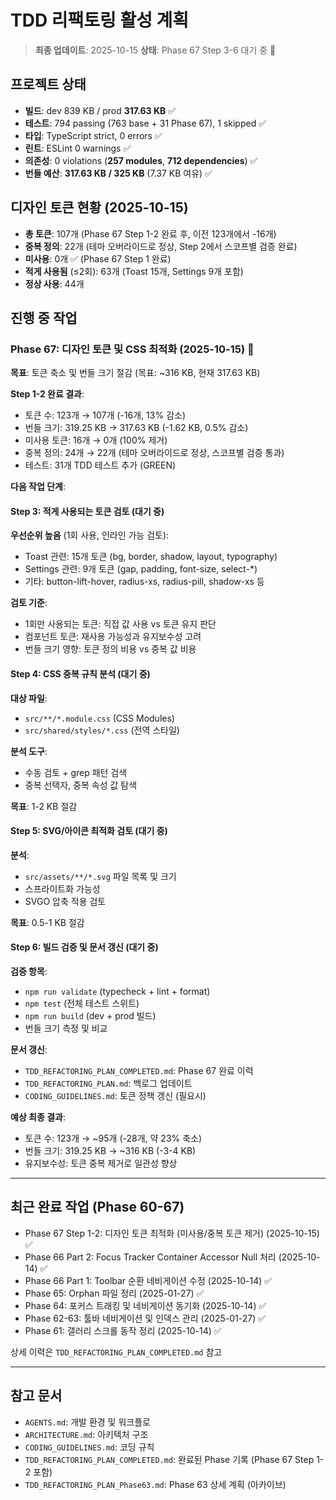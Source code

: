 # TDD 리팩토링 활성 계획

> **최종 업데이트**: 2025-10-15 **상태**: Phase 67 Step 3-6 대기 중 🚧

## 프로젝트 상태

- **빌드**: dev 839 KB / prod **317.63 KB** ✅
- **테스트**: 794 passing (763 base + 31 Phase 67), 1 skipped ✅
- **타입**: TypeScript strict, 0 errors ✅
- **린트**: ESLint 0 warnings ✅
- **의존성**: 0 violations (**257 modules**, **712 dependencies**) ✅
- **번들 예산**: **317.63 KB / 325 KB** (7.37 KB 여유) ✅

## 디자인 토큰 현황 (2025-10-15)

- **총 토큰**: 107개 (Phase 67 Step 1-2 완료 후, 이전 123개에서 -16개)
- **중복 정의**: 22개 (테마 오버라이드로 정상, Step 2에서 스코프별 검증 완료)
- **미사용**: 0개 ✅ (Phase 67 Step 1 완료)
- **적게 사용됨** (≤2회): 63개 (Toast 15개, Settings 9개 포함)
- **정상 사용**: 44개

## 진행 중 작업

### Phase 67: 디자인 토큰 및 CSS 최적화 (2025-10-15) 🚧

**목표**: 토큰 축소 및 번들 크기 절감 (목표: ~316 KB, 현재 317.63 KB)

**Step 1-2 완료 결과**:

- 토큰 수: 123개 → 107개 (-16개, 13% 감소)
- 번들 크기: 319.25 KB → 317.63 KB (-1.62 KB, 0.5% 감소)
- 미사용 토큰: 16개 → 0개 (100% 제거)
- 중복 정의: 24개 → 22개 (테마 오버라이드로 정상, 스코프별 검증 통과)
- 테스트: 31개 TDD 테스트 추가 (GREEN)

**다음 작업 단계**:

#### Step 3: 적게 사용되는 토큰 검토 (대기 중)

**우선순위 높음** (1회 사용, 인라인 가능 검토):

- Toast 관련: 15개 토큰 (bg, border, shadow, layout, typography)
- Settings 관련: 9개 토큰 (gap, padding, font-size, select-\*)
- 기타: button-lift-hover, radius-xs, radius-pill, shadow-xs 등

**검토 기준**:

- 1회만 사용되는 토큰: 직접 값 사용 vs 토큰 유지 판단
- 컴포넌트 토큰: 재사용 가능성과 유지보수성 고려
- 번들 크기 영향: 토큰 정의 비용 vs 중복 값 비용

#### Step 4: CSS 중복 규칙 분석 (대기 중)

**대상 파일**:

- `src/**/*.module.css` (CSS Modules)
- `src/shared/styles/*.css` (전역 스타일)

**분석 도구**:

- 수동 검토 + grep 패턴 검색
- 중복 선택자, 중복 속성 값 탐색

**목표**: 1-2 KB 절감

#### Step 5: SVG/아이콘 최적화 검토 (대기 중)

**분석**:

- `src/assets/**/*.svg` 파일 목록 및 크기
- 스프라이트화 가능성
- SVGO 압축 적용 검토

**목표**: 0.5-1 KB 절감

#### Step 6: 빌드 검증 및 문서 갱신 (대기 중)

**검증 항목**:

- `npm run validate` (typecheck + lint + format)
- `npm test` (전체 테스트 스위트)
- `npm run build` (dev + prod 빌드)
- 번들 크기 측정 및 비교

**문서 갱신**:

- `TDD_REFACTORING_PLAN_COMPLETED.md`: Phase 67 완료 이력
- `TDD_REFACTORING_PLAN.md`: 백로그 업데이트
- `CODING_GUIDELINES.md`: 토큰 정책 갱신 (필요시)

**예상 최종 결과**:

- 토큰 수: 123개 → ~95개 (-28개, 약 23% 축소)
- 번들 크기: 319.25 KB → ~316 KB (-3-4 KB)
- 유지보수성: 토큰 중복 제거로 일관성 향상

---

## 최근 완료 작업 (Phase 60-67)

- Phase 67 Step 1-2: 디자인 토큰 최적화 (미사용/중복 토큰 제거) (2025-10-15) ✅
- Phase 66 Part 2: Focus Tracker Container Accessor Null 처리 (2025-10-14) ✅
- Phase 66 Part 1: Toolbar 순환 네비게이션 수정 (2025-10-14) ✅
- Phase 65: Orphan 파일 정리 (2025-01-27) ✅
- Phase 64: 포커스 트래킹 및 네비게이션 동기화 (2025-10-14) ✅
- Phase 62-63: 툴바 네비게이션 및 인덱스 관리 (2025-01-27) ✅
- Phase 61: 갤러리 스크롤 동작 정리 (2025-10-14) ✅

상세 이력은 `TDD_REFACTORING_PLAN_COMPLETED.md` 참고

---

## 참고 문서

- `AGENTS.md`: 개발 환경 및 워크플로
- `ARCHITECTURE.md`: 아키텍처 구조
- `CODING_GUIDELINES.md`: 코딩 규칙
- `TDD_REFACTORING_PLAN_COMPLETED.md`: 완료된 Phase 기록 (Phase 67 Step 1-2
  포함)
- `TDD_REFACTORING_PLAN_Phase63.md`: Phase 63 상세 계획 (아카이브)

